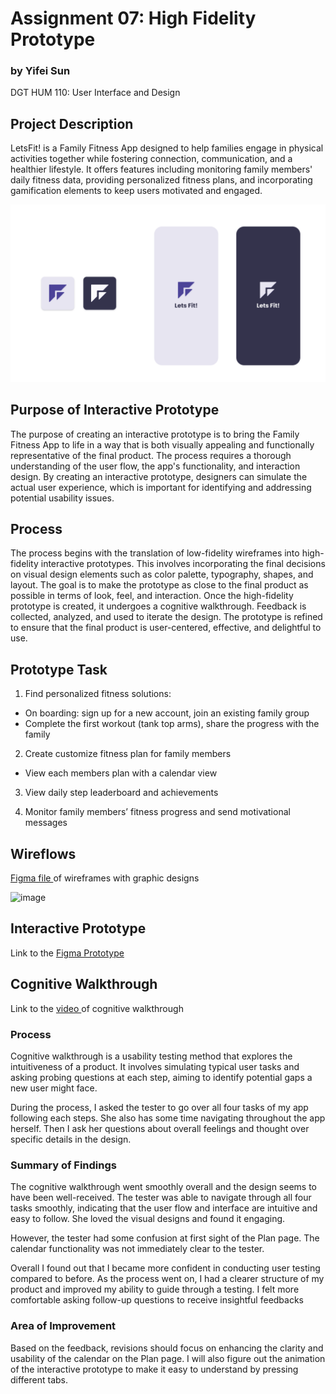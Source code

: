 # Assignment 07: High Fidelity Prototype

### by Yifei Sun
DGT HUM 110: User Interface and Design

## Project Description
LetsFit! is a Family Fitness App designed to help families engage in physical activities together while fostering connection, communication, and a healthier lifestyle. It offers features including monitoring family members' daily fitness data, providing personalized fitness plans, and incorporating gamification elements to keep users motivated and engaged.

![image](Images/Project%20Description.png)

## Purpose of Interactive Prototype
The purpose of creating an interactive prototype is to bring the Family Fitness App to life in a way that is both visually appealing and functionally representative of the final product. The process requires a thorough understanding of the user flow, the app's functionality, and interaction design. By creating an interactive prototype, designers can simulate the actual user experience, which is important for identifying and addressing potential usability issues.

## Process
The process begins with the translation of low-fidelity wireframes into high-fidelity interactive prototypes. This involves incorporating the final decisions on visual design elements such as color palette, typography, shapes, and layout. The goal is to make the prototype as close to the final product as possible in terms of look, feel, and interaction. Once the high-fidelity prototype is created, it undergoes a cognitive walkthrough. Feedback is collected, analyzed, and used to iterate the design. The prototype is refined to ensure that the final product is user-centered, effective, and delightful to use.

## Prototype Task
1. Find personalized fitness solutions:
- On boarding: sign up for a new account, join an existing family group
- Complete the first workout (tank top arms), share the progress with the family

2. Create customize fitness plan for family members
- View each members plan with a calendar view

3. View daily step leaderboard and achievements

4. Monitor family members’ fitness progress and send motivational messages

## Wireflows

<a href="https://www.figma.com/file/moFDPg2xgv1G4evtUB07uD/LetsFit!-High-Fidelity-Prototype?type=design&node-id=0%3A1&t=6SLW5MI5feMVBgVT-1"> Figma file </a> of wireframes with graphic designs

![image](Images/High-Fi%20Wireflow.png)

## Interactive Prototype

Link to the <a href="https://www.figma.com/proto/moFDPg2xgv1G4evtUB07uD/LetsFit!-High-Fidelity-Prototype?page-id=0%3A1&type=design&node-id=1-2&viewport=1012%2C880%2C0.14&scaling=scale-down&starting-point-node-id=1%3A2"> Figma Prototype </a>


## Cognitive Walkthrough

Link to the <a href ="https://youtu.be/B42TCDAJSf8"> video </a> of cognitive walkthrough

### Process
Cognitive walkthrough is a usability testing method that explores the intuitiveness of a product. It involves simulating typical user tasks and asking probing questions at each step, aiming to identify potential gaps a new user might face.

During the process, I asked the tester to go over all four tasks of my app following each steps. She also has some time navigating throughout the app herself. Then I ask her questions about overall feelings and thought over specific details in the design.

### Summary of Findings

The cognitive walkthrough went smoothly overall and the design seems to have been well-received. The tester was able to navigate through all four tasks smoothly, indicating that the user flow and interface are intuitive and easy to follow. She loved the visual designs and found it engaging.

However, the tester had some confusion at first sight of the Plan page. The calendar functionality was not immediately clear to the tester. 

Overall I found out that I became more confident in conducting user testing compared to before. As the process went on, I had a clearer structure of my product and improved my ability to guide through a testing. I felt more comfortable asking follow-up questions to receive insightful feedbacks

### Area of Improvement

Based on the feedback, revisions should focus on enhancing the clarity and usability of the calendar on the Plan page. I will also figure out the animation of the interactive prototype to make it easy to understand by pressing different tabs. 



